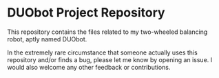# DUObot Project Repository

This repository contains the files related to my two-wheeled balancing robot, aptly named DUObot.

In the extremely rare circumstance that someone actually uses this repository and/or finds a bug, please let me know by opening an issue. I would also welcome any other feedback or contributions.
